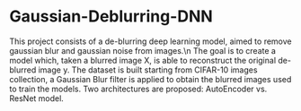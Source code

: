 # Gaussian-Deblurring-DNN
This project consists of a de-blurring deep learning model, aimed to remove gaussian blur and gaussian noise from images.\n
The goal is to create a model which, taken a blurred image X, is able to reconstruct the original de-blurred image y.
The dataset is built starting from CIFAR-10 images collection, a Gaussian Blur filter is applied to obtain the blurred images used to train the models.
Two architectures are proposed: AutoEncoder vs. ResNet model.

